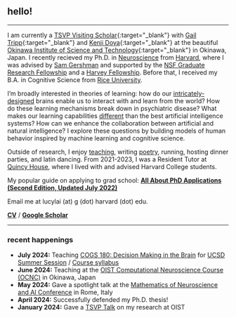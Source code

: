 ## hello!
***
I am currently a [TSVP Visiting Scholar](https://groups.oist.jp/tsvp){:target="_blank"} with [Gail Tripp](https://groups.oist.jp/hdnu){:target="_blank"} and [Kenji Doya](https://groups.oist.jp/ncu){:target="_blank"} at the beautiful [Okinawa Institute of Science and Technology](https://oist.jp){:target="_blank"} in Okinawa, Japan. I recently recieved my Ph.D. in <a href="https://pinphd.hms.harvard.edu/" target="_blank">Neuroscience</a> from <a href="http://www.harvard.edu" target="_blank">Harvard</a>, where I was advised by <a href="http://gershmanlab.com/people/sam.html" target="_blank">Sam Gershman</a> and supported by the <a href="https://www.nsfgrfp.org/" target="_blank">NSF Graduate Research Fellowship</a> and a <a href="https://www.28twelvefoundation.org/" target="_blank">Harvey Fellowship</a>. Before that, I received my B.A. in Cognitive Science from <a href="http://www.rice.edu/" target="_blank">Rice University</a>.

I’m broadly interested in theories of learning: how do our <a href="http://mitpress.mit.edu/books/principles-neural-design" target="_blank">intricately-designed</a> brains enable us to interact with and learn from the world? How do these learning mechanisms break down in psychiatric disease? What makes our learning capabilities <a href="http://gershmanlab.com/pubs/Lake17.pdf" target="_blank"> different</a> than the best artificial intelligence systems? How can we enhance the collaboration between artificial and natural intelligence? I explore these questions by building models of human behavior  inspired by machine learning and cognitive science.

Outside of research, I enjoy <a href="http://lucy-lai.com/teaching" target="_blank">teaching</a>, writing <a href="http://subcorticalsongs.wordpress.com/" target="_blank">poetry</a>, running, hosting dinner parties, and latin dancing. From 2021-2023, I was a Resident Tutor at <a href="https://quincy.harvard.edu/" target="_blank">Quincy House</a>, where I lived with and advised Harvard College students.

My popular guide on applying to grad school: **[All About PhD Applications (Second Edition, Updated July 2022)](https://lucy-lai.com/blog/gradapps)**

Email me at lucylai (at) g (dot) harvard (dot) edu.

**[CV](./files/lai_cv.pdf)** / **[Google Scholar](https://scholar.google.com/citations?user=TEpclyYAAAAJ&hl=en)** 

***

### recent happenings
* **July 2024:** Teaching [COGS 180: Decision Making in the Brain](https://cogs180.github.io/su24/) for [UCSD Summer Session](https://summersession.ucsd.edu/) / [Course syllabus](https://docs.google.com/document/d/1YbU2V1225l-x12fQKUVlMM4-4mK96GNLAb7WUcLVrbA/edit?usp=sharing)
* **June 2024:** Teaching at the [OIST Computational Neuroscience Course (OCNC)](https://groups.oist.jp/ocnc) in Okinawa, Japan
* **May 2024:** Gave a spotlight talk at the [Mathematics of Neuroscience and AI Conference](https://neuromonster.org/) in Rome, Italy
* **April 2024:** Successfully defended my Ph.D. thesis!
* **January 2024:** Gave a [TSVP Talk](https://www.youtube.com/watch?v=HRle-fddpYo) on my research at OIST
